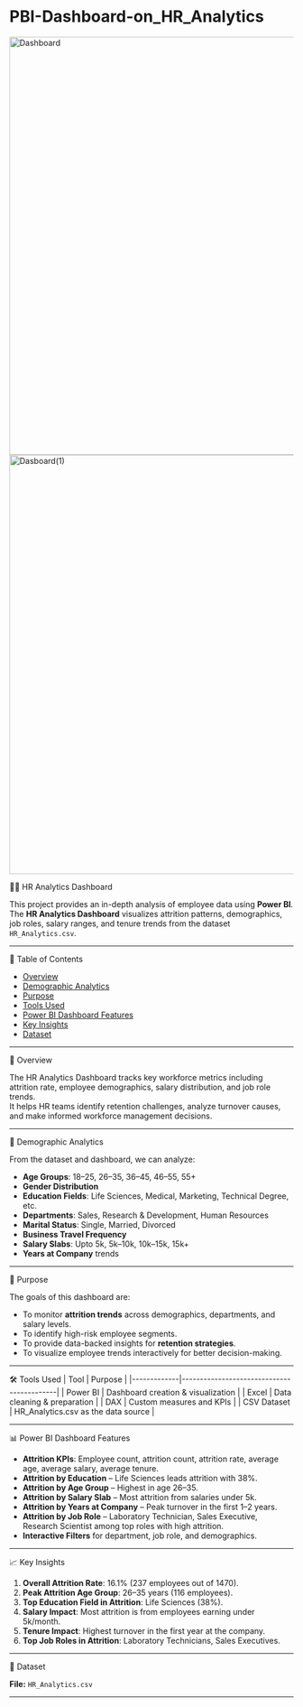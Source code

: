 # PBI-Dashboard-on_HR_Analytics

<img width="1327" height="741" alt="Dashboard" src="https://github.com/user-attachments/assets/d8559ca5-1a1e-4980-ac76-018874c35200" />
<img width="1322" height="743" alt="Dasboard(1)" src="https://github.com/user-attachments/assets/1657ab06-244a-4d1b-90df-d6e0409048a8" />

 🧑‍💼 HR Analytics Dashboard

This project provides an in-depth analysis of employee data using **Power BI**.  
The **HR Analytics Dashboard** visualizes attrition patterns, demographics, job roles, salary ranges, and tenure trends from the dataset `HR_Analytics.csv`.



---

 📑 Table of Contents
- [Overview](#-overview)
- [Demographic Analytics](#-demographic-analytics)
- [Purpose](#-purpose)
- [Tools Used](#-tools-used)
- [Power BI Dashboard Features](#-power-bi-dashboard-features)
- [Key Insights](#-key-insights)
- [Dataset](#-dataset)


---

 📌 Overview
 
The HR Analytics Dashboard tracks key workforce metrics including attrition rate, employee demographics, salary distribution, and job role trends.  
It helps HR teams identify retention challenges, analyze turnover causes, and make informed workforce management decisions.

---

 👥 Demographic Analytics
 
From the dataset and dashboard, we can analyze:

- **Age Groups**: 18–25, 26–35, 36–45, 46–55, 55+
- **Gender Distribution**
- **Education Fields**: Life Sciences, Medical, Marketing, Technical Degree, etc.
- **Departments**: Sales, Research & Development, Human Resources
- **Marital Status**: Single, Married, Divorced
- **Business Travel Frequency**
- **Salary Slabs**: Upto 5k, 5k–10k, 10k–15k, 15k+
- **Years at Company** trends

---

 🎯 Purpose
 
The goals of this dashboard are:

- To monitor **attrition trends** across demographics, departments, and salary levels.
- To identify high-risk employee segments.
- To provide data-backed insights for **retention strategies**.
- To visualize employee trends interactively for better decision-making.

---

 🛠 Tools Used
| Tool        | Purpose                                   |
|-------------|-------------------------------------------|
| Power BI    | Dashboard creation & visualization        |
| Excel       | Data cleaning & preparation               |
| DAX         | Custom measures and KPIs                  |
| CSV Dataset | HR_Analytics.csv as the data source        |

---

 📊 Power BI Dashboard Features
 
- **Attrition KPIs**: Employee count, attrition count, attrition rate, average age, average salary, average tenure.
- **Attrition by Education** – Life Sciences leads attrition with 38%.
- **Attrition by Age Group** – Highest in age 26–35.
- **Attrition by Salary Slab** – Most attrition from salaries under 5k.
- **Attrition by Years at Company** – Peak turnover in the first 1–2 years.
- **Attrition by Job Role** – Laboratory Technician, Sales Executive, Research Scientist among top roles with high attrition.
- **Interactive Filters** for department, job role, and demographics.

---

 📈 Key Insights
 
1. **Overall Attrition Rate**: 16.1% (237 employees out of 1470).
2. **Peak Attrition Age Group**: 26–35 years (116 employees).
3. **Top Education Field in Attrition**: Life Sciences (38%).
4. **Salary Impact**: Most attrition is from employees earning under 5k/month.
5. **Tenure Impact**: Highest turnover in the first year at the company.
6. **Top Job Roles in Attrition**: Laboratory Technicians, Sales Executives.

---

 📂 Dataset
 
**File:** `HR_Analytics.csv`  


---


